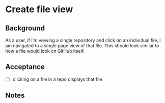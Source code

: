 # Create file view

## Background

As a user, if I’m viewing a single repository and click on an individual file, I am navigated to a single page view of that file. This should look similar to how a file would look on GitHub itself.

## Acceptance

- [ ] clicking on a file in a repo displays that file

## Notes
